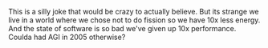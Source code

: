 This is a silly joke that would be crazy to actually believe. But its strange we live in a world where we chose not to do fission so we have 10x less energy. And the state of software is so bad we've given up 10x performance. Coulda had AGI in 2005 otherwise?

